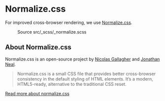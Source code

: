 <!--
@@@title:Normalize.css@@@
@@@description:For improved cross-browser rendering, we use Normalize.css.@@@
@@@section:CSS@@@
@@@subsection:Scaffolding@@@
-->

# Normalize.css

For improved cross-browser rendering, we use [Normalize.css](https://necolas.github.io/normalize.css).

<figure>
  <div class="doc-badges">
    <div class="doc-badge">
      <span class="doc-badge-item">Source</span>
      <span class="doc-badge-item doc-badge-item-info">src/_scss/_normalize.scss</span>
    </div>
  </div>
</figure>


## About Normalize.css

Normalize.css is an open-source project by [Nicolas Gallagher](https://twitter.com/necolas) and [Jonathan Neal](https://twitter.com/jon_neal).

> Normalize.css is a small CSS file that provides better cross-browser consistency in the default styling of HTML elements. It’s a modern, HTML5-ready, alternative to the traditional CSS reset.

[Read more about normalize.css](http://nicolasgallagher.com/about-normalize-css)
